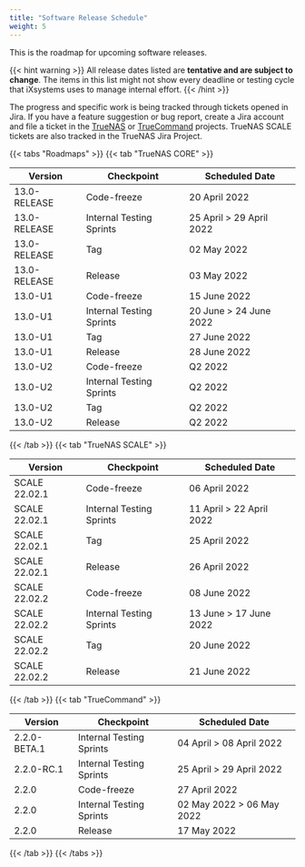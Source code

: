 ```yaml
---
title: "Software Release Schedule"
weight: 5
---
```


This is the roadmap for upcoming software releases.

{{< hint warning >}}
All release dates listed are **tentative and are subject to change**.
The items in this list might not show every deadline or testing cycle that iXsystems uses to manage internal effort.
{{< /hint >}}

The progress and specific work is being tracked through tickets opened in Jira.
If you have a feature suggestion or bug report, create a Jira account and file a ticket in the [TrueNAS](https://jira.ixsystems.com/projects/NAS "TrueNAS Jira Project") or  [TrueCommand](https://jira.ixsystems.com/projects/TC "TrueCommand Jira Project") projects.
TrueNAS SCALE tickets are also tracked in the TrueNAS Jira Project.

{{< tabs "Roadmaps" >}}
{{< tab "TrueNAS CORE" >}}

| Version | Checkpoint | Scheduled Date |
|---------|------------|----------------|
| 13.0-RELEASE | Code-freeze | 20 April 2022 |
| 13.0-RELEASE | Internal Testing Sprints | 25 April > 29 April 2022 |
| 13.0-RELEASE | Tag | 02 May 2022 |
| 13.0-RELEASE | Release | 03 May 2022 |
| 13.0-U1 | Code-freeze | 15 June 2022 |
| 13.0-U1 | Internal Testing Sprints | 20 June > 24 June 2022 |
| 13.0-U1 | Tag | 27 June 2022 |
| 13.0-U1 | Release | 28 June 2022 |
| 13.0-U2 | Code-freeze | Q2 2022 |
| 13.0-U2 | Internal Testing Sprints | Q2 2022 |
| 13.0-U2 | Tag | Q2 2022 |
| 13.0-U2 | Release | Q2 2022 |

{{< /tab >}}
{{< tab "TrueNAS SCALE" >}}

| Version | Checkpoint | Scheduled Date |
|---------|------------|----------------|
| SCALE 22.02.1 | Code-freeze | 06 April 2022 |
| SCALE 22.02.1 | Internal Testing Sprints | 11 April > 22 April 2022 |
| SCALE 22.02.1 | Tag | 25 April 2022 |
| SCALE 22.02.1 | Release | 26 April 2022 |
| SCALE 22.02.2 | Code-freeze | 08 June 2022 |
| SCALE 22.02.2 | Internal Testing Sprints | 13 June > 17 June 2022 |
| SCALE 22.02.2 | Tag | 20 June 2022 |
| SCALE 22.02.2 | Release | 21 June 2022 |

{{< /tab >}}
{{< tab "TrueCommand" >}}

| Version | Checkpoint | Scheduled Date |
|---------|------------|----------------|
| 2.2.0-BETA.1 | Internal Testing Sprints | 04 April > 08 April 2022 |
| 2.2.0-RC.1 | Internal Testing Sprints | 25 April > 29 April 2022 |
| 2.2.0 | Code-freeze | 27 April 2022 |
| 2.2.0 | Internal Testing Sprints | 02 May 2022 > 06 May 2022 |
| 2.2.0 | Release | 17 May 2022 |

{{< /tab >}}
{{< /tabs >}}
